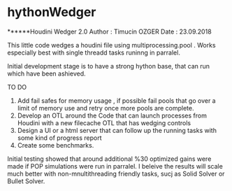 # hythonWedger
******Houdini Wedger 2.0
Author :   Timucin OZGER
Date   :   23.09.2018


This little code wedges a houdini file using multiprocessing.pool . Works especially best with single threadd tasks runinng in parralel.

Initial development stage is to have a strong hython base, that can run which have been ashieved.

TO DO

1) Add fail safes for memory usage , if possible fail pools that go over a limit of memory use and retry once more pools are complete.
2) Develop an OTL around the Code that can launch processes from Houdini with a new filecache OTL that has wedging controls
3) Design a UI or a html server that can follow up the running tasks with some kind of progress report
4) Create some benchmarks.

Initial testing showed that around additional %30 optimized gains were made if POP simulations were run in parralel. I beleive the results will scale much better with non-mnultithreading friendly tasks, sucj as Solid Solver or Bullet Solver.




